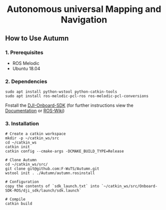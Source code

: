 <h1 align="center">Autonomous universal Mapping and Navigation</h1>

## How to Use Autumn

### 1. Prerequisites

* ROS Melodic
* Ubuntu 18.04

### 2. Dependencies

```
sudo apt install python-wstool python-catkin-tools 
sudo apt install ros-melodic-pcl-ros ros-melodic-pcl-conversions
```

Fnstall the [DJI-Onboard-SDK](https://github.com/dji-sdk/Onboard-SDK) 
(for further instructions view the [Documentation](https://developer.dji.com/onboard-sdk/documentation/introduction/how-to-use-OSDK.html)
or [ROS-Wiki](http://wiki.ros.org/dji_sdk/Tutorials/Getting%20Started))


### 3. Installation

```shell
# Create a catkin workspace
mkdir -p ~/catkin_ws/src
cd ~/catkin_ws
catkin init
catkin config --cmake-args -DCMAKE_BUILD_TYPE=Release

# Clone Autumn
cd ~/catkin_ws/src/
git clone git@github.com:F-WuTS/Autumn.git
wstool init . ./Autumn/autumn.rosinstall

# Configuration
copy the contents of `sdk_launch.txt` into `~/catkin_ws/src/Onboard-SDK-ROS/dji_sdk/launch/sdk.launch`

# Compile
catkin build
```

